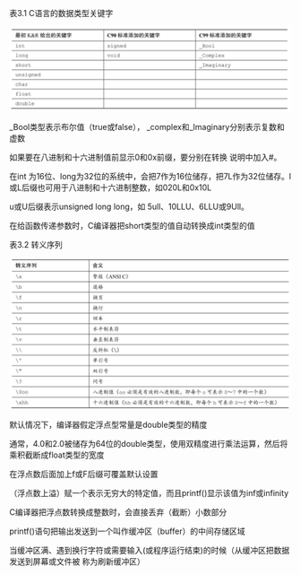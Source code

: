表3.1 C语言的数据类型关键字

![img](img/表3.1C语言的数据类型关键字.png)

_Bool类型表示布尔值（true或false），
_complex和_Imaginary分别表示复数和虚数

如果要在八进制和十六进制值前显示0和0x前缀，要分别在转换 说明中加入#。

在int 为16位、long为32位的系统中，会把7作为16位储存，把7L作为32位储存。l 或L后缀也可用于八进制和十六进制整数，如020L和0x10L

u或U后缀表示unsigned long long，如 5ull、10LLU、6LLU或9Ull。

在给函数传递参数时，C编译器把short类型的值自动转换成int类型的值

表3.2 转义序列

![img](img\表3.2转义序列.png)

默认情况下，编译器假定浮点型常量是double类型的精度

通常，4.0和2.0被储存为64位的double类型，使用双精度进行乘法运算，然后将乘积截断成float类型的宽度

在浮点数后面加上f或F后缀可覆盖默认设置

（浮点数上溢）赋一个表示无穷大的特定值，而且printf()显示该值为inf或infinity

C编译器把浮点数转换成整数时，会直接丢弃（截断）小数部分

printf()语句把输出发送到一个叫作缓冲区（buffer）的中间存储区域

当缓冲区满、遇到换行字符或需要输入(或程序运行结束)的时候（从缓冲区把数据发送到屏幕或文件被 称为刷新缓冲区）
